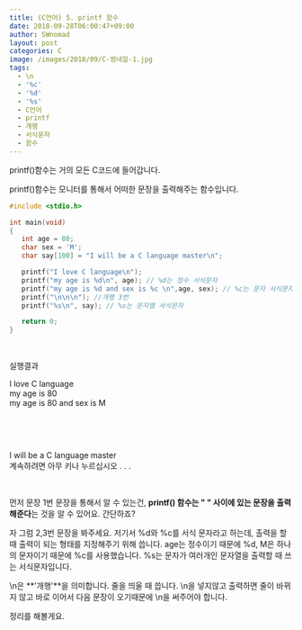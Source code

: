 ```yaml
---
title: (C언어) 5. printf 함수
date: 2018-09-28T06:00:47+09:00
author: SWnomad
layout: post
categories: C
image: /images/2018/09/C-썸네일-1.jpg
tags:
  - \n
  - '%c'
  - '%d'
  - '%s'
  - C언어
  - printf
  - 개행
  - 서식문자
  - 함수
---
```

printf()함수는 거의 모든 C코드에 들어갑니다.

printf()함수는 모니터를 통해서 어떠한 문장을 출력해주는 함수입니다.

~~~ c
#include <stdio.h>

int main(void)
{
   int age = 80;
   char sex = 'M';
   char say[100] = "I will be a C language master\n";

   printf("I love C language\n");
   printf("my age is %d\n", age); // %d는 정수 서식문자
   printf("my age is %d and sex is %c \n",age, sex); // %c는 문자 서식문자
   printf("\n\n\n"); //개행 3번
   printf("%s\n", say); // %s는 문자열 서식문자

   return 0;
}
~~~

&nbsp;

실행결과

I love C language  
my age is 80  
my age is 80 and sex is M

&nbsp;

&nbsp;

I will be a C language master  
계속하려면 아무 키나 누르십시오 . . .

&nbsp;

먼저 문장 1번 문장을 통해서 알 수 있는건, **printf() 함수는 " " 사이에 있는 문장을 출력해준다**는 것을 알 수 있어요. 간단하죠?

자 그럼 2,3번 문장을 봐주세요. 저기서 %d와 %c를 서식 문자라고 하는데, 촐력을 할 때 출력이 되는 형태를 지정해주기 위해 씁니다. age는 정수이기 때문에 %d, M은 하나의 문자이기 때문에 %c를 사용했습니다. %s는 문자가 여러개인 문자열을 출력할 때 쓰는 서식문자입니다.

\n은 **'개행'**을 의미합니다. 줄을 띄울 때 씁니다. \n을 넣지않고 출력하면 줄이 바뀌지 않고 바로 이어서 다음 문장이 오기때문에 \n을 써주어야 합니다.

정리를 해볼게요.